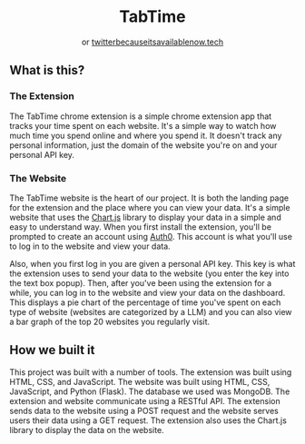 <h1 align='center'>TabTime</h1>
<p align='center'>or <a href="https://twitterbecauseitsavailablenow.tech/">twitterbecauseitsavailablenow.tech</a></p>

## What is this?

### The Extension
The TabTime chrome extension is a simple chrome extension app that tracks your time spent on each website. It's a simple way to watch how much time you spend online and where you spend it. It doesn't track any personal information, just the domain of the website you're on and your personal API key. 

### The Website
The TabTime website is the heart of our project. It is both the landing page for the extension and the place where you can view your data. It's a simple website that uses the [Chart.js](https://www.chartjs.org/) library to display your data in a simple and easy to understand way. When you first install the extension, you'll be prompted to create an account using [Auth0](https://auth0.com/). This account is what you'll use to log in to the website and view your data. 

Also, when you first log in you are given a personal API key. This key is what the extension uses to send your data to the website (you enter the key into the text box popup). Then, after you've been using the extension for a while, you can log in to the website and view your data on the dashboard. This displays a pie chart of the percentage of time you've spent on each type of website (websites are categorized by a LLM) and you can also view a bar graph of the top 20 websites you regularly visit.

## How we built it
This project was built with a number of tools. The extension was built using HTML, CSS, and JavaScript. The website was built using HTML, CSS, JavaScript, and Python (Flask). The database we used was MongoDB. The extension and website communicate using a RESTful API. The extension sends data to the website using a POST request and the website serves users their data using a GET request. The extension also uses the Chart.js library to display the data on the website.